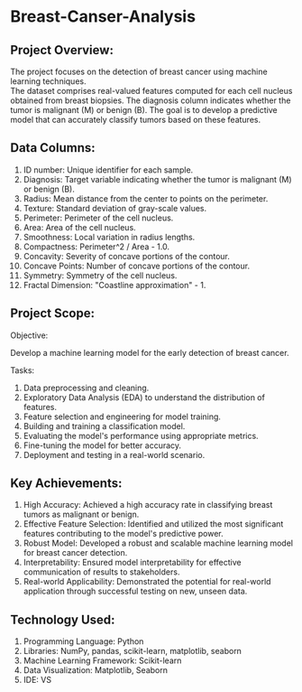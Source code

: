# Breast-Canser-Analysis

## Project Overview:
The project focuses on the detection of breast cancer using machine learning techniques.  
The dataset comprises real-valued features computed for each cell nucleus obtained from breast biopsies. 
The diagnosis column indicates whether the tumor is malignant (M) or benign (B). 
The goal is to develop a predictive model that can accurately classify tumors based on these features.

## Data Columns:
1. ID number: Unique identifier for each sample.
2. Diagnosis: Target variable indicating whether the tumor is malignant (M) or benign (B).
3. Radius: Mean distance from the center to points on the perimeter.
4. Texture: Standard deviation of gray-scale values.
5. Perimeter: Perimeter of the cell nucleus.
6. Area: Area of the cell nucleus.
7. Smoothness: Local variation in radius lengths.
8. Compactness: Perimeter^2 / Area - 1.0.
9. Concavity: Severity of concave portions of the contour.
10. Concave Points: Number of concave portions of the contour.
11. Symmetry: Symmetry of the cell nucleus.
12. Fractal Dimension: "Coastline approximation" - 1.
    
## Project Scope:
Objective: 

Develop a machine learning model for the early detection of breast cancer.

Tasks:
1. Data preprocessing and cleaning.
2. Exploratory Data Analysis (EDA) to understand the distribution of features.
3. Feature selection and engineering for model training.
4. Building and training a classification model.
5. Evaluating the model's performance using appropriate metrics.
6. Fine-tuning the model for better accuracy.
7. Deployment and testing in a real-world scenario.

## Key Achievements:
1. High Accuracy: Achieved a high accuracy rate in classifying breast tumors as malignant or benign.
2. Effective Feature Selection: Identified and utilized the most significant features contributing to the model's predictive power.
3. Robust Model: Developed a robust and scalable machine learning model for breast cancer detection.
4. Interpretability: Ensured model interpretability for effective communication of results to stakeholders.
5. Real-world Applicability: Demonstrated the potential for real-world application through successful testing on new, unseen data.

## Technology Used:
1. Programming Language: Python
2. Libraries: NumPy, pandas, scikit-learn, matplotlib, seaborn
3. Machine Learning Framework: Scikit-learn
4. Data Visualization: Matplotlib, Seaborn
5. IDE: VS

